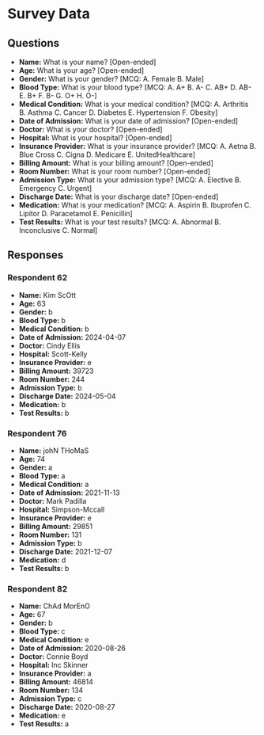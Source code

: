 # Survey Data

## Questions

- **Name:** What is your name? [Open-ended]
- **Age:** What is your age? [Open-ended]
- **Gender:** What is your gender? [MCQ: A. Female B. Male]
- **Blood Type:** What is your blood type? [MCQ: A. A+ B. A- C. AB+ D. AB- E. B+ F. B- G. O+ H. O-]
- **Medical Condition:** What is your medical condition? [MCQ: A. Arthritis B. Asthma C. Cancer D. Diabetes E. Hypertension F. Obesity]
- **Date of Admission:** What is your date of admission? [Open-ended]
- **Doctor:** What is your doctor? [Open-ended]
- **Hospital:** What is your hospital? [Open-ended]
- **Insurance Provider:** What is your insurance provider? [MCQ: A. Aetna B. Blue Cross C. Cigna D. Medicare E. UnitedHealthcare]
- **Billing Amount:** What is your billing amount? [Open-ended]
- **Room Number:** What is your room number? [Open-ended]
- **Admission Type:** What is your admission type? [MCQ: A. Elective B. Emergency C. Urgent]
- **Discharge Date:** What is your discharge date? [Open-ended]
- **Medication:** What is your medication? [MCQ: A. Aspirin B. Ibuprofen C. Lipitor D. Paracetamol E. Penicillin]
- **Test Results:** What is your test results? [MCQ: A. Abnormal B. Inconclusive C. Normal]

## Responses

### Respondent 62

- **Name:** Kim ScOtt
- **Age:** 63
- **Gender:** b
- **Blood Type:** b
- **Medical Condition:** b
- **Date of Admission:** 2024-04-07
- **Doctor:** Cindy Ellis
- **Hospital:** Scott-Kelly
- **Insurance Provider:** e
- **Billing Amount:** 39723
- **Room Number:** 244
- **Admission Type:** b
- **Discharge Date:** 2024-05-04
- **Medication:** b
- **Test Results:** b

### Respondent 76

- **Name:** johN THoMaS
- **Age:** 74
- **Gender:** a
- **Blood Type:** a
- **Medical Condition:** a
- **Date of Admission:** 2021-11-13
- **Doctor:** Mark Padilla
- **Hospital:** Simpson-Mccall
- **Insurance Provider:** e
- **Billing Amount:** 29851
- **Room Number:** 131
- **Admission Type:** b
- **Discharge Date:** 2021-12-07
- **Medication:** d
- **Test Results:** b

### Respondent 82

- **Name:** ChAd MorEnO
- **Age:** 67
- **Gender:** b
- **Blood Type:** c
- **Medical Condition:** e
- **Date of Admission:** 2020-08-26
- **Doctor:** Connie Boyd
- **Hospital:** Inc Skinner
- **Insurance Provider:** a
- **Billing Amount:** 46814
- **Room Number:** 134
- **Admission Type:** c
- **Discharge Date:** 2020-08-27
- **Medication:** e
- **Test Results:** a
